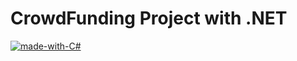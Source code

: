 CrowdFunding Project with .NET 
=======================
[![made-with-C#](https://img.shields.io/badge/Made%20with-Python-1f425f.svg)](https://www.python.org/)


